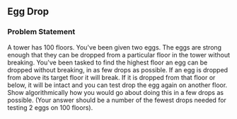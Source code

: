 ## Egg Drop

### Problem Statement

A tower has 100 floors. You've been given two eggs. The eggs are strong enough that they can be dropped from a particular floor in the tower without breaking. You've been tasked to find the highest floor an egg can be dropped without breaking, in as few drops as possible. If an egg is dropped from above its target floor it will break. If it is dropped from that floor or below, it will be intact and you can test drop the egg again on another floor.
Show algorithmically how you would go about doing this in a few drops as possible. (Your answer should be a number of the fewest drops needed for testing 2 eggs on 100 floors).
